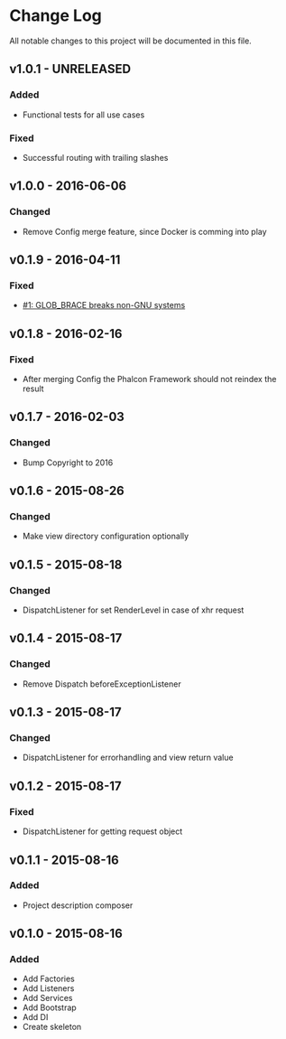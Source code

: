 # Change Log
All notable changes to this project will be documented in this file.

## v1.0.1 - UNRELEASED
### Added
- Functional tests for all use cases
### Fixed
- Successful routing with trailing slashes

## v1.0.0 - 2016-06-06
### Changed
- Remove Config merge feature, since Docker is comming into play

## v0.1.9 - 2016-04-11
### Fixed
- [#1: GLOB_BRACE breaks non-GNU systems](https://github.com/mamuz/phalcon-application/issues/1)

## v0.1.8 - 2016-02-16
### Fixed
- After merging Config the Phalcon Framework should not reindex the result

## v0.1.7 - 2016-02-03
### Changed
- Bump Copyright to 2016

## v0.1.6 - 2015-08-26
### Changed
- Make view directory configuration optionally

## v0.1.5 - 2015-08-18
### Changed
- DispatchListener for set RenderLevel in case of xhr request

## v0.1.4 - 2015-08-17
### Changed
- Remove Dispatch beforeExceptionListener

## v0.1.3 - 2015-08-17
### Changed
- DispatchListener for errorhandling and view return value

## v0.1.2 - 2015-08-17
### Fixed
- DispatchListener for getting request object

## v0.1.1 - 2015-08-16
### Added
- Project description composer

## v0.1.0 - 2015-08-16
### Added
- Add Factories
- Add Listeners
- Add Services
- Add Bootstrap
- Add DI
- Create skeleton
